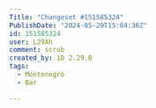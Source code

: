 ```yaml
---
Title: "Changeset #151585324"
PublishDate: "2024-05-20T15:04:36Z"
id: 151585324
user: L29Ah
comment: scrub
created_by: iD 2.29.0
tags:
  - Montenegro
  - Bar

---
```

